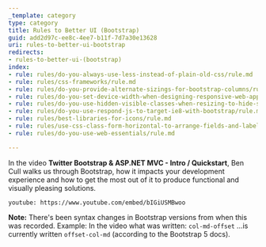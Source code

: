```yaml
---
_template: category
type: category
title: Rules to Better UI (Bootstrap)
guid: add2d97c-ee8c-4ee7-b11f-7d7a30e13628
uri: rules-to-better-ui-bootstrap
redirects:
- rules-to-better-ui-(bootstrap)
index:
- rule: rules/do-you-always-use-less-instead-of-plain-old-css/rule.md
- rule: rules/css-frameworks/rule.md
- rule: rules/do-you-provide-alternate-sizings-for-bootstrap-columns/rule.md
- rule: rules/do-you-set-device-width-when-designing-responsive-web-applications/rule.md
- rule: rules/do-you-use-hidden-visible-classes-when-resizing-to-hide-show-content/rule.md
- rule: rules/do-you-use-respond-js-to-target-ie8-with-bootstrap/rule.md
- rule: rules/best-libraries-for-icons/rule.md
- rule: rules/use-css-class-form-horizontal-to-arrange-fields-and-labels/rule.md
- rule: rules/do-you-use-web-essentials/rule.md

---
```


In the video **Twitter Bootstrap & ASP.NET MVC - Intro / Quickstart**, Ben Cull walks us through Bootstrap, how it impacts your development experience and how to get the most out of it to produce functional and visually pleasing solutions.

`youtube: https://www.youtube.com/embed/bIGiUSMBwoo`

**Note:** There's been syntax changes in Bootstrap versions from when this was recorded. Example: In the video what was written: `col-md-offset` ...is currently written `offset-col-md` (according to the Bootstrap 5 docs).
